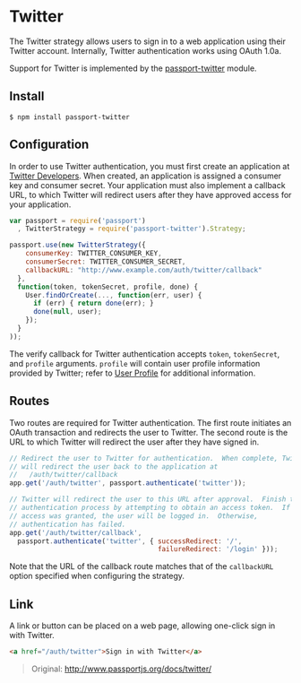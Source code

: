 # Twitter

The Twitter strategy allows users to sign in to a web application using their Twitter account. Internally, Twitter authentication works using OAuth 1.0a.

Support for Twitter is implemented by the [passport-twitter](https://github.com/jaredhanson/passport-twitter) module.

## Install

```shell
$ npm install passport-twitter
```

## Configuration

In order to use Twitter authentication, you must first create an application at [Twitter Developers](https://dev.twitter.com/). When created, an application is assigned a consumer key and consumer secret. Your application must also implement a callback URL, to which Twitter will redirect users after they have approved access for your application.

```javascript
var passport = require('passport')
  , TwitterStrategy = require('passport-twitter').Strategy;

passport.use(new TwitterStrategy({
    consumerKey: TWITTER_CONSUMER_KEY,
    consumerSecret: TWITTER_CONSUMER_SECRET,
    callbackURL: "http://www.example.com/auth/twitter/callback"
  },
  function(token, tokenSecret, profile, done) {
    User.findOrCreate(..., function(err, user) {
      if (err) { return done(err); }
      done(null, user);
    });
  }
));
```

The verify callback for Twitter authentication accepts `token`, `tokenSecret`, and `profile` arguments. `profile` will contain user profile information provided by Twitter; refer to [User Profile](http://www.passportjs.org/guide/profile/) for additional information.

## Routes

Two routes are required for Twitter authentication. The first route initiates an OAuth transaction and redirects the user to Twitter. The second route is the URL to which Twitter will redirect the user after they have signed in.

```javascript
// Redirect the user to Twitter for authentication.  When complete, Twitter
// will redirect the user back to the application at
//   /auth/twitter/callback
app.get('/auth/twitter', passport.authenticate('twitter'));

// Twitter will redirect the user to this URL after approval.  Finish the
// authentication process by attempting to obtain an access token.  If
// access was granted, the user will be logged in.  Otherwise,
// authentication has failed.
app.get('/auth/twitter/callback',
  passport.authenticate('twitter', { successRedirect: '/',
                                     failureRedirect: '/login' }));
```

Note that the URL of the callback route matches that of the `callbackURL` option specified when configuring the strategy.

## Link

A link or button can be placed on a web page, allowing one-click sign in with Twitter.

```html
<a href="/auth/twitter">Sign in with Twitter</a>
```

> Original: http://www.passportjs.org/docs/twitter/